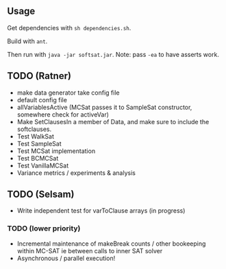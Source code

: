 ## Usage

Get dependencies with `sh dependencies.sh`.

Build with `ant`.

Then run with `java -jar softsat.jar`.
Note: pass `-ea` to have asserts work.

## TODO (Ratner)
* make data generator take config file
* default config file
* allVariablesActive (MCSat passes it to SampleSat constructor, somewhere check for activeVar)
* Make SetClausesIn a member of Data, and make sure to include the softclauses.
* Test WalkSat
* Test SampleSat
* Test MCSat implementation
* Test BCMCSat
* Test VanillaMCSat
* Variance metrics / experiments & analysis


## TODO (Selsam)
* Write independent test for varToClause arrays (in progress)

### TODO (lower priority)
* Incremental maintenance of makeBreak counts / other bookeeping within MC-SAT ie between calls to inner SAT solver
* Asynchronous / parallel execution!
